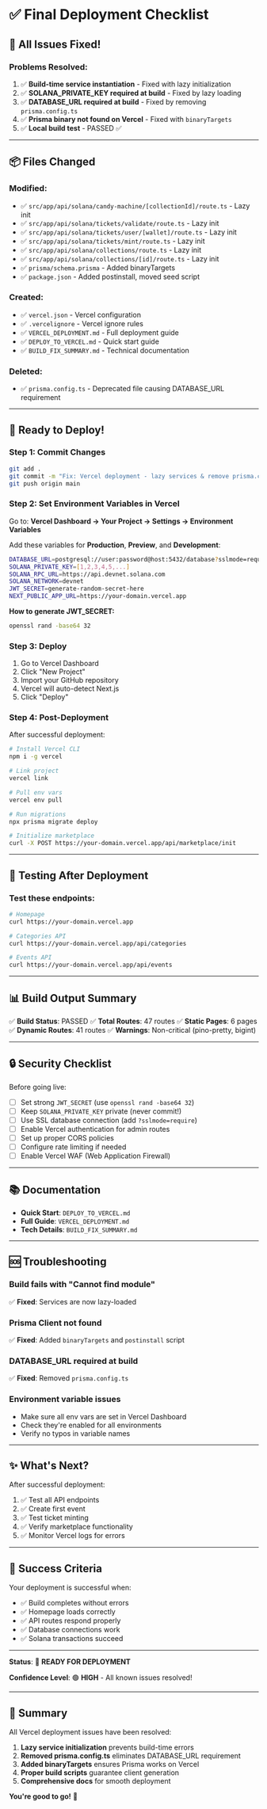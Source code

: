 # ✅ Final Deployment Checklist

## 🎉 All Issues Fixed!

### Problems Resolved:
1. ✅ **Build-time service instantiation** - Fixed with lazy initialization
2. ✅ **SOLANA_PRIVATE_KEY required at build** - Fixed by lazy loading
3. ✅ **DATABASE_URL required at build** - Fixed by removing `prisma.config.ts`
4. ✅ **Prisma binary not found on Vercel** - Fixed with `binaryTargets`
5. ✅ **Local build test** - PASSED ✅

---

## 📦 Files Changed

### Modified:
- ✅ `src/app/api/solana/candy-machine/[collectionId]/route.ts` - Lazy init
- ✅ `src/app/api/solana/tickets/validate/route.ts` - Lazy init
- ✅ `src/app/api/solana/tickets/user/[wallet]/route.ts` - Lazy init
- ✅ `src/app/api/solana/tickets/mint/route.ts` - Lazy init
- ✅ `src/app/api/solana/collections/route.ts` - Lazy init
- ✅ `src/app/api/solana/collections/[id]/route.ts` - Lazy init
- ✅ `prisma/schema.prisma` - Added binaryTargets
- ✅ `package.json` - Added postinstall, moved seed script

### Created:
- ✅ `vercel.json` - Vercel configuration
- ✅ `.vercelignore` - Vercel ignore rules
- ✅ `VERCEL_DEPLOYMENT.md` - Full deployment guide
- ✅ `DEPLOY_TO_VERCEL.md` - Quick start guide
- ✅ `BUILD_FIX_SUMMARY.md` - Technical documentation

### Deleted:
- ✅ `prisma.config.ts` - Deprecated file causing DATABASE_URL requirement

---

## 🚀 Ready to Deploy!

### Step 1: Commit Changes
```bash
git add .
git commit -m "Fix: Vercel deployment - lazy services & remove prisma.config.ts"
git push origin main
```

### Step 2: Set Environment Variables in Vercel

Go to: **Vercel Dashboard → Your Project → Settings → Environment Variables**

Add these variables for **Production**, **Preview**, and **Development**:

```bash
DATABASE_URL=postgresql://user:password@host:5432/database?sslmode=require
SOLANA_PRIVATE_KEY=[1,2,3,4,5,...]
SOLANA_RPC_URL=https://api.devnet.solana.com
SOLANA_NETWORK=devnet
JWT_SECRET=generate-random-secret-here
NEXT_PUBLIC_APP_URL=https://your-domain.vercel.app
```

**How to generate JWT_SECRET:**
```bash
openssl rand -base64 32
```

### Step 3: Deploy
1. Go to Vercel Dashboard
2. Click "New Project"
3. Import your GitHub repository
4. Vercel will auto-detect Next.js
5. Click "Deploy"

### Step 4: Post-Deployment
After successful deployment:

```bash
# Install Vercel CLI
npm i -g vercel

# Link project
vercel link

# Pull env vars
vercel env pull

# Run migrations
npx prisma migrate deploy

# Initialize marketplace
curl -X POST https://your-domain.vercel.app/api/marketplace/init
```

---

## 🧪 Testing After Deployment

### Test these endpoints:
```bash
# Homepage
curl https://your-domain.vercel.app

# Categories API
curl https://your-domain.vercel.app/api/categories

# Events API
curl https://your-domain.vercel.app/api/events
```

---

## 📊 Build Output Summary

✅ **Build Status**: PASSED
✅ **Total Routes**: 47 routes
✅ **Static Pages**: 6 pages
✅ **Dynamic Routes**: 41 routes
✅ **Warnings**: Non-critical (pino-pretty, bigint)

---

## 🔒 Security Checklist

Before going live:
- [ ] Set strong `JWT_SECRET` (use `openssl rand -base64 32`)
- [ ] Keep `SOLANA_PRIVATE_KEY` private (never commit!)
- [ ] Use SSL database connection (add `?sslmode=require`)
- [ ] Enable Vercel authentication for admin routes
- [ ] Set up proper CORS policies
- [ ] Configure rate limiting if needed
- [ ] Enable Vercel WAF (Web Application Firewall)

---

## 📚 Documentation

- **Quick Start**: `DEPLOY_TO_VERCEL.md`
- **Full Guide**: `VERCEL_DEPLOYMENT.md`
- **Tech Details**: `BUILD_FIX_SUMMARY.md`

---

## 🆘 Troubleshooting

### Build fails with "Cannot find module"
✅ **Fixed**: Services are now lazy-loaded

### Prisma Client not found
✅ **Fixed**: Added `binaryTargets` and `postinstall` script

### DATABASE_URL required at build
✅ **Fixed**: Removed `prisma.config.ts`

### Environment variable issues
- Make sure all env vars are set in Vercel Dashboard
- Check they're enabled for all environments
- Verify no typos in variable names

---

## ✨ What's Next?

After successful deployment:
1. ✅ Test all API endpoints
2. ✅ Create first event
3. ✅ Test ticket minting
4. ✅ Verify marketplace functionality
5. ✅ Monitor Vercel logs for errors

---

## 🎯 Success Criteria

Your deployment is successful when:
- ✅ Build completes without errors
- ✅ Homepage loads correctly
- ✅ API routes respond properly
- ✅ Database connections work
- ✅ Solana transactions succeed

---

**Status**: 🚀 **READY FOR DEPLOYMENT**

**Confidence Level**: 🟢 **HIGH** - All known issues resolved!

---

## 🙌 Summary

All Vercel deployment issues have been resolved:
1. **Lazy service initialization** prevents build-time errors
2. **Removed prisma.config.ts** eliminates DATABASE_URL requirement
3. **Added binaryTargets** ensures Prisma works on Vercel
4. **Proper build scripts** guarantee client generation
5. **Comprehensive docs** for smooth deployment

**You're good to go!** 🎉



